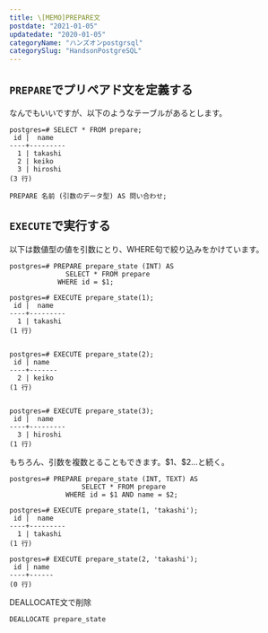 ```yaml
---
title: \[MEMO]PREPARE文
postdate: "2021-01-05"
updatedate: "2020-01-05"
categoryName: "ハンズオンpostgrsql"
categorySlug: "HandsonPostgreSQL"
---
```


## `PREPARE`でプリペアド文を定義する

なんでもいいですが、以下のようなテーブルがあるとします。

```
postgres=# SELECT * FROM prepare;
 id |  name
----+---------
  1 | takashi
  2 | keiko
  3 | hiroshi
(3 行)
```

`PREPARE 名前 (引数のデータ型) AS 問い合わせ;`

## `EXECUTE`で実行する

以下は数値型の値を引数にとり、WHERE句で絞り込みをかけています。

```
postgres=# PREPARE prepare_state (INT) AS
              SELECT * FROM prepare
            WHERE id = $1;

postgres=# EXECUTE prepare_state(1);
 id |  name
----+---------
  1 | takashi
(1 行)


postgres=# EXECUTE prepare_state(2);
 id | name
----+-------
  2 | keiko
(1 行)


postgres=# EXECUTE prepare_state(3);
 id |  name
----+---------
  3 | hiroshi
(1 行)
```

もちろん、引数を複数とることもできます。\$1、\$2...と続く。

```
postgres=# PREPARE prepare_state (INT, TEXT) AS
                  SELECT * FROM prepare
              WHERE id = $1 AND name = $2;

postgres=# EXECUTE prepare_state(1, 'takashi');
 id |  name
----+---------
  1 | takashi
(1 行)

postgres=# EXECUTE prepare_state(2, 'takashi');
 id | name
----+------
(0 行)

```

DEALLOCATE文で削除

`DEALLOCATE prepare_state`
